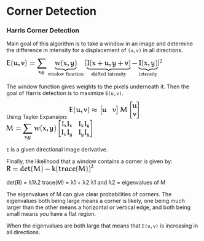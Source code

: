 # Corner Detection

### Harris Corner Detection
Main goal of this algorithm is to take a window in an image and determine the difference in intensity for a displacement of `(u,v)` in all directions.

![alt-text](images/harris.png)

The window function gives weights to the pixels underneath it. Then the goal of Harris detection is to maximize `E(u,v)`.

Using Taylor Expansion:
![alt-text](images/harris_2.png)
![alt-test](images/harris_3.png)

`I` is a given directional image derivative.

Finally, the likelihood that a window contains a corner is given by:
![alt-text](images/r_equation.png)

det(R) = λ1λ2
trace(M) = λ1 + λ2
λ1 and λ2 = eigenvalues of M

The eigenvalues of M can give clear probabilities of corners. The eigenvalues both being large means a corner is likely, one being much larger than the other means a horizontal or vertical edge, and both being small means you have a flat region.

When the eigenvalues are both large that means that `E(u,v)` is increasing in all directions.
